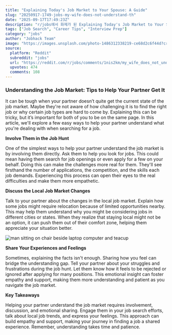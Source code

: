```yaml
---
title: "Explaining Today's Job Market to Your Spouse: A Guide"
slug: "20250917-1749-jobs-my-wife-does-not-understand-th"
date: "2025-09-17T17:49:23Z"
description: "r/jobs에서 화제가 된 Explaining Today's Job Market to Your Spouse: A Guide에 대한 깊이 있는 분석과 인사이트"
tags: ["Job Search", "Career Tips", "Interview Prep"]
category: "jobs"
author: "Jobhack Team"
image: "https://images.unsplash.com/photo-1486312338219-ce68d2c6f44d?crop=entropy&cs=tinysrgb&fit=max&fm=jpg&ixid=M3w3OTU0NDF8MHwxfHNlYXJjaHwxfHxqb2IlMjBzZWFyY2h8ZW58MXwwfHx8MTc1ODA3NDk2N3ww&ixlib=rb-4.1.0&q=80&w=1080"
source:
  platform: "Reddit"
  subreddit: "jobs"
  url: "https://reddit.com/r/jobs/comments/1nis2km/my_wife_does_not_understand_the_state_of_the_job/"
  upvotes: 474
  comments: 108
---
```


### Understanding the Job Market: Tips to Help Your Partner Get It

It can be tough when your partner doesn’t quite get the current state of the job market. Maybe they're not aware of how challenging it is to find the right job or why certain job types are hard to come by. Explaining this can be tricky, but it’s important for both of you to be on the same page. In this article, we'll explore a few easy ways to help your partner understand what you're dealing with when searching for a job.

**Involve Them in the Job Hunt**

One of the simplest ways to help your partner understand the job market is by involving them directly. Ask them to help you look for jobs. This could mean having them search for job openings or even apply for a few on your behalf. Doing this can make the challenges more real for them. They'll see firsthand the number of applications, the competition, and the skills each job demands. Experiencing this process can open their eyes to the real difficulties and make them more empathetic.

**Discuss the Local Job Market Changes**

Talk to your partner about the changes in the local job market. Explain how some jobs might require relocation because of limited opportunities nearby. This may help them understand why you might be considering jobs in different cities or states. When they realize that staying local might not be an option, it can push them out of their comfort zone, helping them appreciate your situation better.

![man sitting on chair beside laptop computer and teacup](https://images.unsplash.com/photo-1544717297-fa95b6ee9643?crop=entropy&cs=tinysrgb&fit=max&fm=jpg&ixid=M3w3OTU0NDF8MHwxfHNlYXJjaHwyNXx8Y2FyZWVyfGVufDF8MHx8fDE3NTgxMzEzNDh8MA&ixlib=rb-4.1.0&q=80&w=1080)

**Share Your Experiences and Feelings**

Sometimes, explaining the facts isn't enough. Sharing how you feel can bridge the understanding gap. Tell your partner about your struggles and frustrations during the job hunt. Let them know how it feels to be rejected or ignored after applying for many positions. This emotional insight can foster empathy and support, making them more understanding and patient as you navigate the job market.

**Key Takeaways**

Helping your partner understand the job market requires involvement, discussion, and emotional sharing. Engage them in your job search efforts, talk about local job trends, and express your feelings. This approach can build empathy and support, making your journey in finding a job a shared experience. Remember, understanding takes time and patience.
